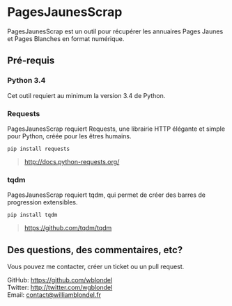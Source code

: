 # PagesJaunesScrap
PagesJaunesScrap est un outil pour récupérer les annuaires Pages Jaunes et Pages Blanches en format numérique.

## Pré-requis
### Python 3.4
Cet outil requiert au minimum la version 3.4 de Python.

### Requests
PagesJaunesScrap requiert Requests, une librairie HTTP élégante et simple pour Python, créée pour les êtres humains.

```
pip install requests
```
> http://docs.python-requests.org/

### tqdm
PagesJaunesScrap requiert tqdm, qui permet de créer des barres de progression extensibles.

```
pip install tqdm
```
> https://github.com/tqdm/tqdm

## Des questions, des commentaires, etc?
Vous pouvez me contacter, créer un ticket ou un pull request.

GitHub: https://github.com/wblondel <br/>
Twitter: http://twitter.com/wgblondel <br/>
Email: contact@williamblondel.fr
